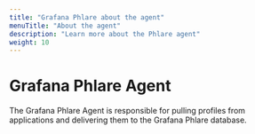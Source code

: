 ```yaml
---
title: "Grafana Phlare about the agent"
menuTitle: "About the agent"
description: "Learn more about the Phlare agent"
weight: 10
---
```


# Grafana Phlare Agent

The Grafana Phlare Agent is responsible for pulling profiles from applications and delivering them
to the Grafana Phlare database.
